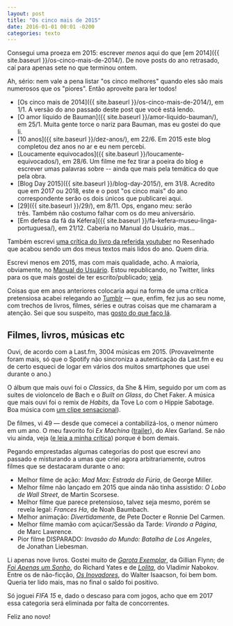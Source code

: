 ```yaml
---
layout: post
title: "Os cinco mais de 2015"
date: 2016-01-01 00:01 -0200
categories: texto
---
```

Consegui uma proeza em 2015: escrever _menos_ aqui do que [em 2014]({{ site.baseurl }}/os-cinco-mais-de-2014/). De nove posts do ano retrasado, caí para apenas sete no que terminou ontem.

Ah, sério: nem vale a pena listar "os cinco melhores" quando eles são mais numerosos que os "piores". Então aproveite para ler todos!

*   [Os cinco mais de 2014]({{ site.baseurl }}/os-cinco-mais-de-2014/), em 1/1. A versão do ano passado deste post que você está lendo.
*   [O amor líquido de Bauman]({{ site.baseurl }}/amor-liquido-bauman/), em 25/1. Muita gente torce o nariz para Bauman, mas eu gostei do que li.
*   [10 anos]({{ site.baseurl }}/dez-anos/), em 22/6. Em 2015 este blog completou dez anos no ar e eu nem percebi.
*   [Loucamente equivocados]({{ site.baseurl }}/loucamente-equivocados/), em 28/6. Um filme me fez tirar a poeira do blog e escrever umas palavras sobre -- ainda que mais pela temática do que pela obra.
*   [Blog Day 2015]({{ site.baseurl }}/blog-day-2015/), em 31/8. Acredito que em 2017 ou 2018, este e o post "os cinco mais" do ano correspondente serão os dois únicos que publicarei aqui.
*   [29]({{ site.baseurl }}/29/), em 8/11. Ops, engano meu: serão três. Também não costumo falhar com os do meu aniversário.
*   [Em defesa da fã da Kéfera]({{ site.baseurl }}/fa-kefera-museu-linga-portuguesa/), em 21/12. Caberia no Manual do Usuário, mas...

Também escrevi [uma crítica do livro da referida youtuber](https://medium.com/@ghedin/muito-mais-que-5inco-minutos-o-livro-da-vlogueira-kéfera-buchmann-a2b572a2f90e) no Resenhado que acabou sendo um dos meus textos mais lidos do ano. Quem diria.

Escrevi menos em 2015, mas com mais qualidade, acho. A maioria, obviamente, no [Manual do Usuário](http://www.manualdousuario.net). Estou republicando, no Twitter, links para os que mais gostei de ter escrito/publicado; [veja](https://twitter.com/search?q=from%3Amanualusuariobr%20%23retrospectiva2015&src=typd).

Coisas que em anos anteriores colocaria aqui na forma de uma crítica pretensiosa acabei relegando ao [Tumblr](http://ghedin.tumblr.com) — que, enfim, fez jus ao seu nome, com trechos de livros, filmes, séries e outras coisas que me chamaram a atenção. Sei que sou suspeito, mas [gosto do que faço lá](http://ghedin.tumblr.com).

## Filmes, livros, músicas etc

Ouvi, de acordo com a Last.fm, 3004 músicas em 2015\. (Provavelmente foram mais, só que o Spotify não sincroniza a autenticação da Last.fm e eu de certo esqueci de logar em vários dos muitos smartphones que usei durante o ano.)

O álbum que mais ouvi foi o _Classics_, da She & Him, seguido por um com as suítes de violoncelo de Bach e o _Built on Glass_, do Chet Faker. A música que mais ouvi foi o remix de _Habits_, da Tove Lo com o Hippie Sabotage. Boa música com [um clipe sensacional](https://www.youtube.com/watch?v=SYM-RJwSGQ8)).

De filmes, vi 49 — desde que comecei a contabilizá-los, o menor número em um ano. O meu favorito foi _Ex Machina_ ([trailer](https://www.youtube.com/watch?v=zL3Aq-I_glE)), do Alex Garland. Se não viu ainda, veja ([e leia a minha crítica](http://www.manualdousuario.net/ex-machina-critica/)) porque é bom demais.

Pegando emprestadas algumas categorias do post que escrevi ano passado e misturando a umas que criei agora arbitrariamente, outros filmes que se destacaram durante o ano:

*   Melhor filme de ação: _Mad Max: Estrada da Fúria_, de George Miller.
*   Melhor filme não lançado em 2015 que ainda não tinha assistido: _O Lobo de Wall Street_, de Martin Scorsese.
*   Melhor filme que parece pretensioso, talvez seja mesmo, porém se revela legal: _Frances Ha_, de Noah Baumbach.
*   Melhor animação: _Divertidamente_, de Pete Docter e Ronnie Del Carmen.
*   Melhor filme mamão com açúcar/Sessão da Tarde: _Virando a Página_, de Marc Lawrence.
*   Pior filme DISPARADO: _Invasão do Mundo: Batalha de Los Angeles_, de Jonathan Liebesman.

Li apenas nove livros. Gostei muito de _[Garota Exemplar](http://www.amazon.com.br/gp/product/B00BIIQEF8/ref=as_li_qf_sp_asin_il_tl?ie=UTF8&camp=1789&creative=9325&creativeASIN=B00BIIQEF8&linkCode=as2&tag=manudousua-20)_, da Gillian Flynn; de _[Foi Apenas um Sonho](http://www.amazon.com.br/gp/product/8560281703/ref=as_li_qf_sp_asin_il_tl?ie=UTF8&camp=1789&creative=9325&creativeASIN=8560281703&linkCode=as2&tag=manudousua-20)_, do Richard Yates e de _[Lolita](http://www.amazon.com.br/gp/product/B00B8TYVFC/ref=as_li_qf_sp_asin_il_tl?ie=UTF8&camp=1789&creative=9325&creativeASIN=B00B8TYVFC&linkCode=as2&tag=manudousua-20)_, do Vladimir Nabokov. Entre os de não-ficção, _[Os Inovadores](http://www.amazon.com.br/gp/product/8535925023/ref=as_li_qf_sp_asin_il_tl?ie=UTF8&camp=1789&creative=9325&creativeASIN=8535925023&linkCode=as2&tag=manudousua-20)_, do Walter Isaacson, foi bem bom. Queria ter lido mais, mas no final o saldo foi positivo.

Só joguei _FIFA 15_ e, dado o descaso para com jogos, acho que em 2017 essa categoria será eliminada por falta de concorrentes.

Feliz ano novo!
